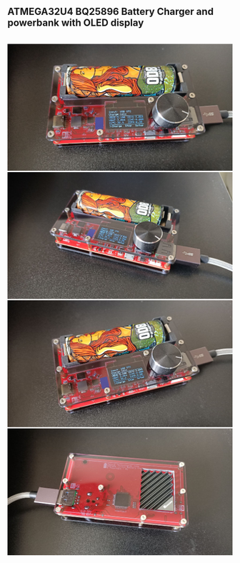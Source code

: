 <H2>ATMEGA32U4 BQ25896 Battery Charger and powerbank with OLED display</H2>
<br>
<img src="images/BQ25896_ATMEGA32U4_BATTERY_CHARGER_01.jpg" /><br>
<img src="images/BQ25896_ATMEGA32U4_BATTERY_CHARGER_02.jpg" /><br>
<img src="images/BQ25896_ATMEGA32U4_BATTERY_CHARGER_03.jpg" /><br>
<img src="images/BQ25896_ATMEGA32U4_BATTERY_CHARGER_04.jpg" />

